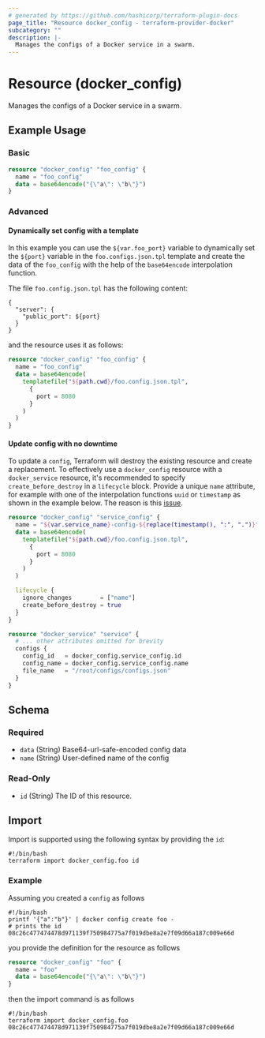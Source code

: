 ```yaml
---
# generated by https://github.com/hashicorp/terraform-plugin-docs
page_title: "Resource docker_config - terraform-provider-docker"
subcategory: ""
description: |-
  Manages the configs of a Docker service in a swarm.
---
```

<!-- Bug: Type and Name are switched -->
# Resource (docker_config)

Manages the configs of a Docker service in a swarm.

## Example Usage

### Basic

```terraform
resource "docker_config" "foo_config" {
  name = "foo_config"
  data = base64encode("{\"a\": \"b\"}")
}
```

### Advanced
#### Dynamically set config with a template
In this example you can use the `${var.foo_port}` variable to dynamically
set the `${port}` variable in the `foo.configs.json.tpl` template and create
the data of the `foo_config` with the help of the `base64encode` interpolation
function.

The file `foo.config.json.tpl` has the following content:

```gojson
{
  "server": {
    "public_port": ${port}
  }
}
```

and the resource uses it as follows:

```terraform
resource "docker_config" "foo_config" {
  name = "foo_config"
  data = base64encode(
    templatefile("${path.cwd}/foo.config.json.tpl",
      {
        port = 8080
      }
    )
  )
}
```

#### Update config with no downtime
To update a `config`, Terraform will destroy the existing resource and create a replacement.
To effectively use a `docker_config` resource with a `docker_service` resource, it's recommended
 to specify `create_before_destroy` in a `lifecycle` block. Provide a unique `name` attribute,
for example with one of the interpolation functions `uuid` or `timestamp` as shown
in the example below. The reason is this [issue](https://github.com/moby/moby/issues/35803).

```terraform
resource "docker_config" "service_config" {
  name = "${var.service_name}-config-${replace(timestamp(), ":", ".")}"
  data = base64encode(
    templatefile("${path.cwd}/foo.config.json.tpl",
      {
        port = 8080
      }
    )
  )

  lifecycle {
    ignore_changes        = ["name"]
    create_before_destroy = true
  }
}

resource "docker_service" "service" {
  # ... other attributes omitted for brevity
  configs {
    config_id   = docker_config.service_config.id
    config_name = docker_config.service_config.name
    file_name   = "/root/configs/configs.json"
  }
}
```

<!-- schema generated by tfplugindocs -->
## Schema

### Required

- `data` (String) Base64-url-safe-encoded config data
- `name` (String) User-defined name of the config

### Read-Only

- `id` (String) The ID of this resource.

## Import

Import is supported using the following syntax by providing the `id`:

```shell
#!/bin/bash
terraform import docker_config.foo id
```

### Example

Assuming you created a `config` as follows

```shell
#!/bin/bash
printf '{"a":"b"}' | docker config create foo -
# prints the id 
08c26c477474478d971139f750984775a7f019dbe8a2e7f09d66a187c009e66d
```

you provide the definition for the resource as follows

```terraform
resource "docker_config" "foo" {
  name = "foo"
  data = base64encode("{\"a\": \"b\"}")
}
```

then the import command is as follows

```shell
#!/bin/bash
terraform import docker_config.foo 08c26c477474478d971139f750984775a7f019dbe8a2e7f09d66a187c009e66d
```
